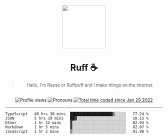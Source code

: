 <div align='center'>
  <img src='https://avatars.githubusercontent.com/u/73779441?v=4' width='140' height='140' />
  <h1>Ruff ☕️</h1>
  <blockquote>Hallo, I'm Reese or Ruffpuff and I make things on the internet.</blockquote>
  
  <br />
  
  <img alt="Profile views" src="https://komarev.com/ghpvc/?username=ruffpuff1" />
  <img alt='Pronouns' src='https://img.shields.io/endpoint?url=https://pronoundb.org/shields/61181f81be124c42b207bffd' />
  <a href="https://wakatime.com/@72bf611d-9557-4a85-aa1d-46f6a3346744"><img src="https://wakatime.com/badge/user/72bf611d-9557-4a85-aa1d-46f6a3346744.svg" alt="Total time coded since Jan 29 2022" /></a>
</div>

<hr />

<!--START_SECTION:waka-->
```text
TypeScript   40 hrs 30 mins  ███████████████████▒░░░░░   77.24 % 
JSON         5 hrs 19 mins   ██▓░░░░░░░░░░░░░░░░░░░░░░   10.15 % 
Other        1 hr 32 mins    ▓░░░░░░░░░░░░░░░░░░░░░░░░   02.94 % 
Markdown     1 hr 5 mins     ▓░░░░░░░░░░░░░░░░░░░░░░░░   02.07 % 
JavaScript   1 hr 2 mins     ▒░░░░░░░░░░░░░░░░░░░░░░░░   01.98 % 
```
<!--END_SECTION:waka-->
